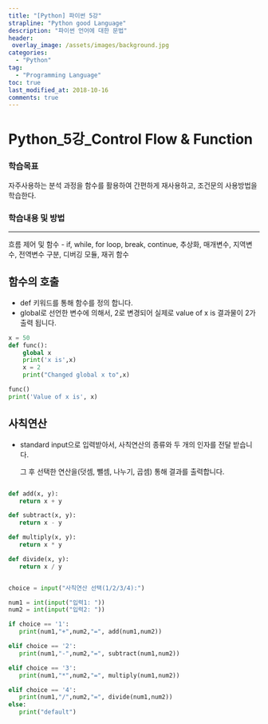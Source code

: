 ```yaml
---
title: "[Python] 파이썬 5강"
strapline: "Python good Language"
description: "파이썬 언어에 대한 문법"
header:
 overlay_image: /assets/images/background.jpg
categories:
  - "Python"
tag:
  - "Programming Language"
toc: true
last_modified_at: 2018-10-16
comments: true
---
```




# Python_5강_Control Flow & Function

### 학습목표

자주사용하는 분석 과정을 함수를 활용하여 간편하게 재사용하고, 조건문의 사용방법을 학습한다.



### 학습내용 및 방법

---
흐름 제어 및 함수 - if, while, for loop, break, continue, 추상화, 매개변수, 지역변수, 전역변수 구분, 디버깅 모듈, 재귀 함수



## 함수의 호출

- def 키워드를 통해 함수를 정의 합니다.  
- global로 선언한 변수에 의해서, 2로 변경되어 실제로 value of x is 결과물이 2가 출력 됩니다.

```python
x = 50
def func():
    global x
    print('x is',x)
    x = 2
    print("Changed global x to",x)

func()
print('Value of x is', x)
```



## 사칙연산

- standard input으로 입력받아서, 사칙연산의 종류와 두 개의 인자를 전달 받습니다.

  그 후 선택한 연산을(덧셈, 뺄셈, 나누기, 곱셈)  통해 결과를 출력합니다.

```python

def add(x, y):
   return x + y

def subtract(x, y):
   return x - y

def multiply(x, y):
   return x * y

def divide(x, y):
   return x / y


choice = input("사칙연산 선택(1/2/3/4):")

num1 = int(input("입력1: "))
num2 = int(input("입력2: "))

if choice == '1':
   print(num1,"+",num2,"=", add(num1,num2))

elif choice == '2':
   print(num1,"-",num2,"=", subtract(num1,num2))

elif choice == '3':
   print(num1,"*",num2,"=", multiply(num1,num2))

elif choice == '4':
   print(num1,"/",num2,"=", divide(num1,num2))
else:
   print("default")
```
